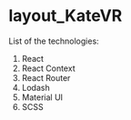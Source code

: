 # layout_KateVR

List of the technologies:

1. React
2. React Context
3. React Router
4. Lodash
5. Material UI
6. SCSS
